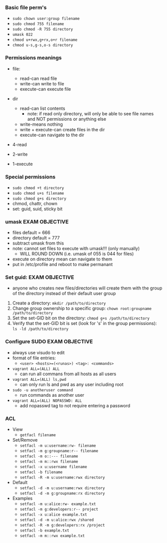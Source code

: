 ### Basic file perm's
* `sudo chown user:group filename`
* `sudo chmod 755 filename`
* `sudo chmod -R 755 directory`
* `umask 022`
* `chmod u+rwx,g+rx,o+r filename`
* `chmod u-s,g-s,o-s directory`


### Permissions meanings
* file:
    * read-can read file
    * write-can write to file
    * execute-can execute file
* dir
    * read-can list contents
        * note: if read only directory, will only be able to see file names and NOT permissions or anything else
    * write-means nothing
    * write + execute-can create files in the dir
    * execute-can navigate to the dir

* 4-read
* 2-write
* 1-execute

### Special permissions
* `sudo chmod +t directory`
* `sudo chmod u+s filename`
* `sudo chmod g+s directory`
* chmod, chattr, chown
* set: guid, suid, sticky bit



### umask EXAM OBJECTIVE
* files default = 666
* directory default = 777
* subtract umask from this
* note: cannot set files to execute with umask!!! (only manually)
    * WILL ROUND DOWN (i.e. umask of 055 is 044 for files)
* execute on directory mean can navigate to them
* put in /etc/profile and reboot to make permanant

### Set guid: EXAM OBJECTIVE
* anyone who creates new files/directories will create them with the group of the directory instead of their default user group
1. Create a directory: `mkdir /path/to/directory`
2. Change group ownership to a specific group: `chown root:groupname /path/to/directory`
3. Set the set-GID bit on the directory: `chmod g+s /path/to/directory`
4. Verify that the set-GID bit is set (look for 's' in the group permissions): `ls -ld /path/to/directory`


### Configure SUDO EXAM OBJECTIVE
* always use visudo to edit
* format of file entries:
    * `<user> <hosts>=(<runas>) <tag>: <commands>`
* `vagrant ALL=(ALL) ALL`
    * can run all commans from all hosts as all users
* `vagrant ALL=(ALL) ls,pwd`
    * can only run ls and pwd as any user including root
* `sudo -u anotheruser command`
    * run commands as another user
* `vagrant ALL=(ALL) NOPASSWD: ALL`
    * add nopasswd tag to not require entering a password



### ACL
* View
    * `getfacl filename`
* Set/Remove
    * `setfacl -m u:username:rw- filename`
    * `setfacl -m g:groupname:r-- filename`
    * `setfacl -m o::--- filename`
    * `setfacl -m m::rwx filename`
    * `setfacl -x u:username filename`
    * `setfacl -b filename`
    * `setfacl -R -m u:username:rwx directory`
* Default
    * `setfacl -d -m u:username:rwx directory`
    * `setfacl -d -m g:groupname:rx directory`
* Examples
    * `setfacl -m u:alice:rw- example.txt`
    * `setfacl -m g:developers:r-- project`
    * `setfacl -x u:alice example.txt`
    * `setfacl -d -m u:alice:rwx /shared`
    * `setfacl -R -m g:developers:rx /project`
    * `setfacl -b example.txt`
    * `setfacl -m m::rwx example.txt`



